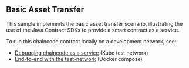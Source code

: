 
## Basic Asset Transfer

This sample implements the basic asset transfer scenario, illustrating the use of the Java Contract SDKs to provide a
smart contract as a service.

To run this chaincode contract locally on a development network, see:

- [Debugging chaincode as a service](../../test-network-k8s/docs/CHAINCODE_AS_A_SERVICE.md) (Kube test network)
- [End-to-end with the test-network](../../test-network/CHAINCODE_AS_A_SERVICE_TUTORIAL.md#end-to-end-with-the-the-test-network) (Docker compose)


